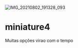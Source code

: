 ![IMG_20210802_191328_093](https://user-images.githubusercontent.com/88633949/128646636-88297f15-870b-488d-be63-0d78c4e512c4.jpg)
# miniature4
Muitas opções virao com o tempo
